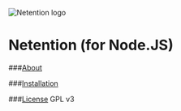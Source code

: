 ![Netention logo](https://raw.github.com/automenta/netjs/master/doc/netention_logo_6.small.png)

Netention (for Node.JS)
=======================

###[About](https://github.com/automenta/netjs/blob/master/README.technical.md)

###[Installation](https://github.com/automenta/netjs/blob/master/INSTALL.md)

###[License](https://github.com/automenta/netjs/blob/master/LICENSE)
GPL v3

